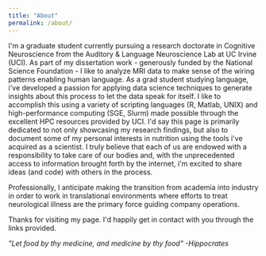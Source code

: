 ```yaml
---
title: "About"
permalink: /about/
---
```


I'm a graduate student currently pursuing a research doctorate in Cognitive Neuroscience from the Auditory & Language Neuroscience Lab at UC Irvine (UCI). As part of my dissertation work - generously funded by the National Science Foundation - I like to analyze MRI data to make sense of the wiring patterns enabling human language. As a grad student studying language, i've developed a passion for applying data science techniques to generate insights about this process to let the data speak for itself. I like to accomplish this using a variety of scripting languages (R, Matlab, UNIX) and high-performance computing (SGE, Slurm) made possible through the excellent HPC resources provided by UCI. I'd say this page is primarily dedicated to not only showcasing my research findings, but also to document some of my personal interests in nutrition using the tools i've acquired as a scientist. I truly believe that each of us are endowed with a responsibility to take care of our bodies and, with the unprecedented access to information brought forth by the internet, i'm excited to share ideas (and code) with others in the process.

Professionally, I anticipate making the transition from academia into industry in order to work in translational environments where efforts to treat neurological illness are the primary force guiding company operations.

Thanks for visiting my page. I'd happily get in contact with you through the links provided.

*"Let food by thy medicine, and medicine by thy food" -Hippocrates*
